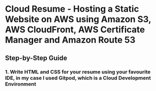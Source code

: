 # Cloud Resume - Hosting a Static Website on AWS using Amazon S3, AWS CloudFront, AWS Certificate Manager and Amazon Route 53

## Step-by-Step Guide

### 1. Write HTML and CSS for your resume using your favourite IDE, in my case I used Gitpod, which is a Cloud Development Environment

